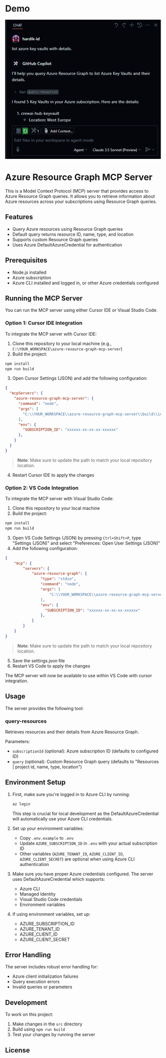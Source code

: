 # Demo
![MCP Server Demo](./assets/mcp%20server.gif)


# Azure Resource Graph MCP Server

This is a Model Context Protocol (MCP) server that provides access to Azure Resource Graph queries. It allows you to retrieve information about Azure resources across your subscriptions using Resource Graph queries.

## Features

- Query Azure resources using Resource Graph queries
- Default query returns resource ID, name, type, and location
- Supports custom Resource Graph queries
- Uses Azure DefaultAzureCredential for authentication

## Prerequisites

- Node.js installed
- Azure subscription
- Azure CLI installed and logged in, or other Azure credentials configured

## Running the MCP Server

You can run the MCP server using either Cursor IDE or Visual Studio Code.

### Option 1: Cursor IDE Integration

To integrate the MCP server with Cursor IDE:

1. Clone this repository to your local machine (e.g., `C:\YOUR_WORKSPACE\azure-resource-graph-mcp-server`)
2. Build the project:
```bash 
npm install
npm run build
```
3. Open Cursor Settings (JSON) and add the following configuration:
```json
{
  "mcpServers": {
    "azure-resource-graph-mcp-server": {
      "command": "node",
      "args": [
        "C:\\YOUR_WORKSPACE\\azure-resource-graph-mcp-server\\build\\index.js"
      ],
      "env": {
        "SUBSCRIPTION_ID": "xxxxxx-xx-xx-xx-xxxxxx"
      },
    }
  }
}
```
> **Note**: Make sure to update the path to match your local repository location.

4. Restart Cursor IDE to apply the changes

### Option 2: VS Code Integration

To integrate the MCP server with Visual Studio Code:

1. Clone this repository to your local machine
2. Build the project:
```bash 
npm install
npm run build
```
3. Open VS Code Settings (JSON) by pressing `Ctrl+Shift+P`, type "Settings (JSON)" and select "Preferences: Open User Settings (JSON)"
4. Add the following configuration:
```json
{
    "mcp": {
        "servers": {
            "azure-resource-graph": {
                "type": "stdio",
                "command": "node",
                "args": [
                    "C:\\YOUR_WORKSPACE\\azure-resource-graph-mcp-server\\build\\index.js"
                ],
                "env": {
                  "SUBSCRIPTION_ID": "xxxxxx-xx-xx-xx-xxxxxx"
                },
            }
        }
    }
}
```
> **Note**: Make sure to update the path to match your local repository location.

5. Save the settings.json file
6. Restart VS Code to apply the changes

The MCP server will now be available to use within VS Code with cursor integration.

## Usage

The server provides the following tool:

### query-resources

Retrieves resources and their details from Azure Resource Graph.

Parameters:
- `subscriptionId` (optional): Azure subscription ID (defaults to configured ID)
- `query` (optional): Custom Resource Graph query (defaults to "Resources | project id, name, type, location")

## Environment Setup

1. First, make sure you're logged in to Azure CLI by running:
   ```bash
   az login
   ```
   This step is crucial for local development as the DefaultAzureCredential will automatically use your Azure CLI credentials.

2. Set up your environment variables:
   - Copy `.env.example` to `.env`
   - Update `AZURE_SUBSCRIPTION_ID` in `.env` with your actual subscription ID
   - Other variables (`AZURE_TENANT_ID`, `AZURE_CLIENT_ID`, `AZURE_CLIENT_SECRET`) are optional when using Azure CLI authentication

3. Make sure you have proper Azure credentials configured. The server uses DefaultAzureCredential which supports:
   - Azure CLI
   - Managed Identity
   - Visual Studio Code credentials
   - Environment variables

4. If using environment variables, set up:
   - AZURE_SUBSCRIPTION_ID
   - AZURE_TENANT_ID
   - AZURE_CLIENT_ID
   - AZURE_CLIENT_SECRET

## Error Handling

The server includes robust error handling for:
- Azure client initialization failures
- Query execution errors
- Invalid queries or parameters

## Development

To work on this project:

1. Make changes in the `src` directory
2. Build using `npm run build`
3. Test your changes by running the server

## License
